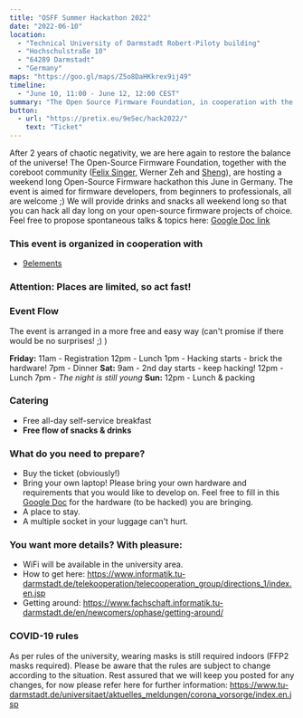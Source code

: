 ```yaml
---
title: "OSFF Summer Hackathon 2022"
date: "2022-06-10"
location:
  - "Technical University of Darmstadt Robert-Piloty building"
  - "Hochschulstraße 10"
  - "64289 Darmstadt"
  - "Germany"
maps: "https://goo.gl/maps/Z5o8DaHKkrex9ij49"
timeline:
  - "June 10, 11:00 - June 12, 12:00 CEST"
summary: "The Open Source Firmware Foundation, in cooperation with the coreboot community will organize a 3 days hackathon. Everyone from the Open-Source Firmware Community is welcome to join!"
button:
  - url: "https://pretix.eu/9eSec/hack2022/"
    text: "Ticket"
---
```


After 2 years of chaotic negativity, we are here again to restore the balance of the universe! The Open-Source Firmware Foundation, together with the coreboot community ([Felix Singer](https://twitter.com/felixsinger1), Werner Zeh and [Sheng](https://www.linkedin.com/in/tanleansheng)), are hosting a weekend long Open-Source Firmware hackathon this June in Germany. The event is aimed for firmware developers, from beginners to professionals, all are welcome ;)
We will provide drinks and snacks all weekend long so that you can hack all day long on your open-source firmware projects of choice. Feel free to propose spontaneous talks & topics here:
[Google Doc link](https://docs.google.com/document/d/1OKyvLMJjxxX3u7QNeIeluQxVRB1IkWqCp8-fFEpK1D0/edit?usp=sharing)

### This event is organized in cooperation with

- [9elements](https://9esec.io)

### Attention: Places are limited, so act fast!


### Event Flow

The event is arranged in a more free and easy way (can't promise if there would be no surprises! ;) )

**Friday:**
11am - Registration
12pm - Lunch
1pm  - Hacking starts - brick the hardware!
7pm  - Dinner
**Sat:**
9am  - 2nd day starts - keep hacking!
12pm - Lunch
7pm  - *The night is still young*
**Sun:**
12pm - Lunch & packing

### Catering
- Free all-day self-service breakfast
- **Free flow of snacks & drinks**

### What do you need to prepare?
- Buy the ticket (obviously!)
- Bring your own laptop! Please bring your own hardware and requirements that you would like to develop on. Feel free to fill in this [Google Doc](https://docs.google.com/document/d/1OKyvLMJjxxX3u7QNeIeluQxVRB1IkWqCp8-fFEpK1D0/edit?usp=sharing) for the hardware (to be hacked) you are bringing.
- A place to stay.
- A multiple socket in your luggage can't hurt.

### You want more details? With pleasure:
- WiFi will be available in the university area.
- How to get here: https://www.informatik.tu-darmstadt.de/telekooperation/telecooperation_group/directions_1/index.en.jsp
- Getting around: https://www.fachschaft.informatik.tu-darmstadt.de/en/newcomers/ophase/getting-around/

### COVID-19 rules
As per rules of the university, wearing masks is still required indoors (FFP2 masks required). Please be aware that the rules are subject to change according to the situation. Rest assured that we will keep you posted for any changes, for now please refer here for further information:
https://www.tu-darmstadt.de/universitaet/aktuelles_meldungen/corona_vorsorge/index.en.jsp
